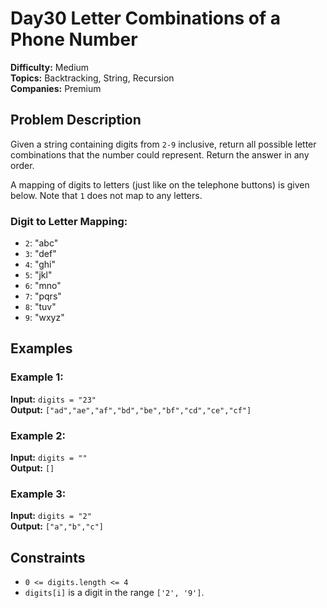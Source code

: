 # Day30 Letter Combinations of a Phone Number

**Difficulty:** Medium  
**Topics:** Backtracking, String, Recursion  
**Companies:** Premium  

## Problem Description

Given a string containing digits from `2-9` inclusive, return all possible letter combinations that the number could represent. Return the answer in any order.

A mapping of digits to letters (just like on the telephone buttons) is given below. Note that `1` does not map to any letters.

### Digit to Letter Mapping:
- `2`: "abc"
- `3`: "def"
- `4`: "ghi"
- `5`: "jkl"
- `6`: "mno"
- `7`: "pqrs"
- `8`: "tuv"
- `9`: "wxyz"

## Examples

### Example 1:
**Input:** `digits = "23"`  
**Output:** `["ad","ae","af","bd","be","bf","cd","ce","cf"]`

### Example 2:
**Input:** `digits = ""`  
**Output:** `[]`

### Example 3:
**Input:** `digits = "2"`  
**Output:** `["a","b","c"]`

## Constraints
- `0 <= digits.length <= 4`
- `digits[i]` is a digit in the range `['2', '9']`.
